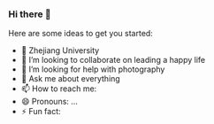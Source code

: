 ### Hi there 👋

Here are some ideas to get you started:

- 🌱 Zhejiang University
- 👯 I’m looking to collaborate on leading a happy life
- 🤔 I’m looking for help with photography
- 💬 Ask me about everything
- 📫 How to reach me: 
- 😄 Pronouns: ...
- ⚡ Fun fact: 

